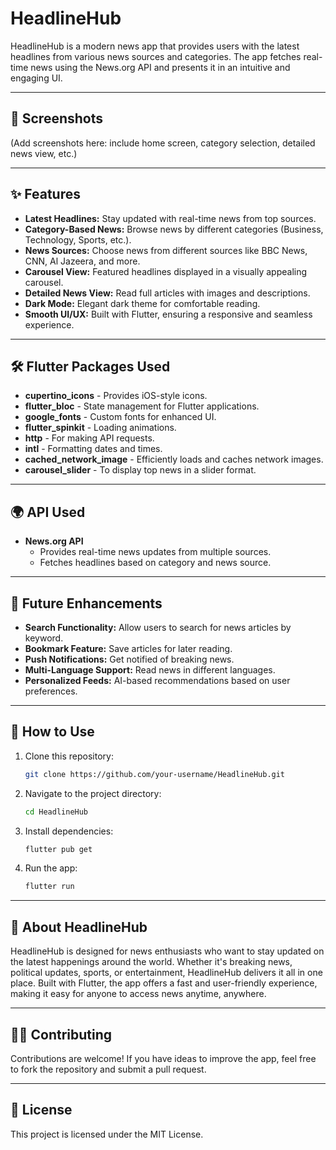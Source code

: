 # HeadlineHub

HeadlineHub is a modern news app that provides users with the latest headlines from various news sources and categories. The app fetches real-time news using the News.org API and presents it in an intuitive and engaging UI.

---

## 📱 Screenshots

(Add screenshots here: include home screen, category selection, detailed news view, etc.)

---

## ✨ Features
- **Latest Headlines:** Stay updated with real-time news from top sources.
- **Category-Based News:** Browse news by different categories (Business, Technology, Sports, etc.).
- **News Sources:** Choose news from different sources like BBC News, CNN, Al Jazeera, and more.
- **Carousel View:** Featured headlines displayed in a visually appealing carousel.
- **Detailed News View:** Read full articles with images and descriptions.
- **Dark Mode:** Elegant dark theme for comfortable reading.
- **Smooth UI/UX:** Built with Flutter, ensuring a responsive and seamless experience.

---

## 🛠️ Flutter Packages Used
- **cupertino_icons** - Provides iOS-style icons.
- **flutter_bloc** - State management for Flutter applications.
- **google_fonts** - Custom fonts for enhanced UI.
- **flutter_spinkit** - Loading animations.
- **http** - For making API requests.
- **intl** - Formatting dates and times.
- **cached_network_image** - Efficiently loads and caches network images.
- **carousel_slider** - To display top news in a slider format.

---

## 🌍 API Used
- **News.org API**
  - Provides real-time news updates from multiple sources.
  - Fetches headlines based on category and news source.

---

## 🚀 Future Enhancements
- **Search Functionality:** Allow users to search for news articles by keyword.
- **Bookmark Feature:** Save articles for later reading.
- **Push Notifications:** Get notified of breaking news.
- **Multi-Language Support:** Read news in different languages.
- **Personalized Feeds:** AI-based recommendations based on user preferences.

---

## 📌 How to Use
1. Clone this repository: 
   ```sh
   git clone https://github.com/your-username/HeadlineHub.git
   ```
2. Navigate to the project directory:
   ```sh
   cd HeadlineHub
   ```
3. Install dependencies:
   ```sh
   flutter pub get
   ```
4. Run the app:
   ```sh
   flutter run
   ```

---

## 📖 About HeadlineHub
HeadlineHub is designed for news enthusiasts who want to stay updated on the latest happenings around the world. Whether it's breaking news, political updates, sports, or entertainment, HeadlineHub delivers it all in one place. Built with Flutter, the app offers a fast and user-friendly experience, making it easy for anyone to access news anytime, anywhere.

---

## 👨‍💻 Contributing
Contributions are welcome! If you have ideas to improve the app, feel free to fork the repository and submit a pull request.

---

## 📝 License
This project is licensed under the MIT License.

